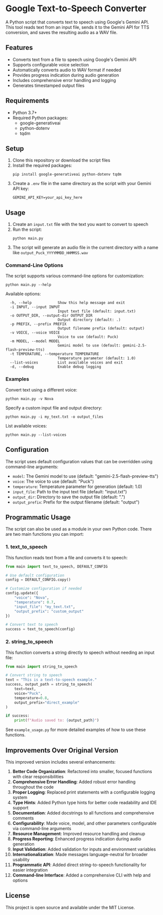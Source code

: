# Google Text-to-Speech Converter

A Python script that converts text to speech using Google's Gemini API. This tool reads text from an input file, sends it to the Gemini API for TTS conversion, and saves the resulting audio as a WAV file.

## Features

- Converts text from a file to speech using Google's Gemini API
- Supports configurable voice selection
- Automatically converts audio to WAV format if needed
- Provides progress indication during audio generation
- Includes comprehensive error handling and logging
- Generates timestamped output files

## Requirements

- Python 3.7+
- Required Python packages:
  - google-generativeai
  - python-dotenv
  - tqdm

## Setup

1. Clone this repository or download the script files
2. Install the required packages:
   ```
   pip install google-generativeai python-dotenv tqdm
   ```
3. Create a `.env` file in the same directory as the script with your Gemini API key:
   ```
   GEMINI_API_KEY=your_api_key_here
   ```

## Usage

1. Create an `input.txt` file with the text you want to convert to speech
2. Run the script:
   ```
   python main.py
   ```
3. The script will generate an audio file in the current directory with a name like `output_Puck_YYYYMMDD_HHMMSS.wav`

### Command-Line Options

The script supports various command-line options for customization:

```
python main.py --help
```

Available options:

```
  -h, --help            Show this help message and exit
  -i INPUT, --input INPUT
                        Input text file (default: input.txt)
  -o OUTPUT_DIR, --output-dir OUTPUT_DIR
                        Output directory (default: .)
  -p PREFIX, --prefix PREFIX
                        Output filename prefix (default: output)
  -v VOICE, --voice VOICE
                        Voice to use (default: Puck)
  -m MODEL, --model MODEL
                        Gemini model to use (default: gemini-2.5-flash-preview-tts)
  -t TEMPERATURE, --temperature TEMPERATURE
                        Temperature parameter (default: 1.0)
  --list-voices         List available voices and exit
  -d, --debug           Enable debug logging
```

### Examples

Convert text using a different voice:
```
python main.py -v Nova
```

Specify a custom input file and output directory:
```
python main.py -i my_text.txt -o output_files
```

List available voices:
```
python main.py --list-voices
```

## Configuration

The script uses default configuration values that can be overridden using command-line arguments:

- `model`: The Gemini model to use (default: "gemini-2.5-flash-preview-tts")
- `voice`: The voice to use (default: "Puck")
- `temperature`: Temperature parameter for generation (default: 1.0)
- `input_file`: Path to the input text file (default: "input.txt")
- `output_dir`: Directory to save the output file (default: ".")
- `output_prefix`: Prefix for the output filename (default: "output")

## Programmatic Usage

The script can also be used as a module in your own Python code. There are two main functions you can import:

### 1. text_to_speech

This function reads text from a file and converts it to speech:

```python
from main import text_to_speech, DEFAULT_CONFIG

# Use default configuration
config = DEFAULT_CONFIG.copy()

# Customize configuration if needed
config.update({
    "voice": "Nova",
    "temperature": 0.7,
    "input_file": "my_text.txt",
    "output_prefix": "custom_output"
})

# Convert text to speech
success = text_to_speech(config)
```

### 2. string_to_speech

This function converts a string directly to speech without needing an input file:

```python
from main import string_to_speech

# Convert string to speech
text = "This is a text-to-speech example."
success, output_path = string_to_speech(
    text=text,
    voice="Puck",
    temperature=0.8,
    output_prefix="direct_example"
)

if success:
    print(f"Audio saved to: {output_path}")
```

See `example_usage.py` for more detailed examples of how to use these functions.

## Improvements Over Original Version

This improved version includes several enhancements:

1. **Better Code Organization**: Refactored into smaller, focused functions with clear responsibilities
2. **Comprehensive Error Handling**: Added robust error handling throughout the code
3. **Proper Logging**: Replaced print statements with a configurable logging system
4. **Type Hints**: Added Python type hints for better code readability and IDE support
5. **Documentation**: Added docstrings to all functions and comprehensive comments
6. **Configurability**: Made voice, model, and other parameters configurable via command-line arguments
7. **Resource Management**: Improved resource handling and cleanup
8. **Progress Reporting**: Enhanced progress indication during audio generation
9. **Input Validation**: Added validation for inputs and environment variables
10. **Internationalization**: Made messages language-neutral for broader usability
11. **Programmatic API**: Added direct string-to-speech functionality for easier integration
12. **Command-line Interface**: Added a comprehensive CLI with help and options

## License

This project is open source and available under the MIT License.

